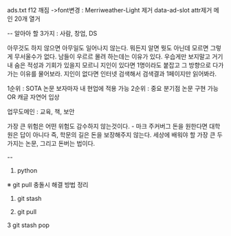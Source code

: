ads.txt
f12 깨짐 ->font변경 : Merriweather-Light 제거
data-ad-slot attr제거
메인 20개 열거 

--
알아아 할 3가지 : 사람, 창업, DS

아무것도 하지 않으면 아무일도 일어나지 않는다.
뭐든지 알면 뭣도 아닌데 모르면 그렇게 무서울수가 없다.
남들이 우르르 몰려 하는데는 이유가 있다. 우습게만 보지말고 거기 내 숨은 적성과 기회가 있을지 모르니 지인이 있다면 1명이라도 붙잡고 그 방향으로 다가가는 이유를 물어보라. 지인이 없다면 인터넷 검색해서 검색결과 1페이지만 읽어봐라.


1순위 : SOTA 논문 보자마자 내 현업에 적용 가능
2순위 : 중요 분기점 논문 구현 가능 OR 캐글 자연어 입상


업무도메인 : 교육, 책, 보안


가장 큰 위험은 어떤 위험도 감수하지 않는것이다. - 마크 주커버그
돈을 원한다면 대학원은 답이 아니다 즉, 학문의 길은 돈을 보장해주지 않는다.
세상에 배워야 할 가장 큰 두가지는 논문, 그리고 돈버는 법이다.

-- 
1. python

※ git pull 충돌시 해결 방법 정리

1. git stash

2. git pull

3 git stash pop